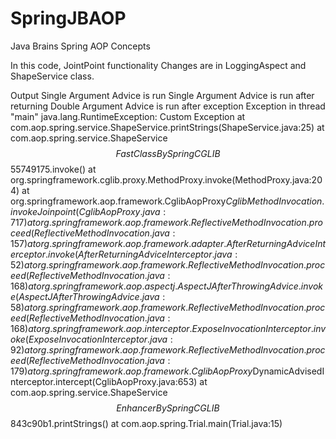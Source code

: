 # SpringJBAOP
Java Brains Spring AOP Concepts

In this code, JointPoint functionality
Changes are in LoggingAspect and ShapeService class.

Output
Single Argument Advice is run
Single Argument Advice is run after returning
Double Argument Advice is run after exception
Exception in thread "main" java.lang.RuntimeException: Custom Exception
	at com.aop.spring.service.ShapeService.printStrings(ShapeService.java:25)
	at com.aop.spring.service.ShapeService$$FastClassBySpringCGLIB$$55749175.invoke(<generated>)
	at org.springframework.cglib.proxy.MethodProxy.invoke(MethodProxy.java:204)
	at org.springframework.aop.framework.CglibAopProxy$CglibMethodInvocation.invokeJoinpoint(CglibAopProxy.java:717)
	at org.springframework.aop.framework.ReflectiveMethodInvocation.proceed(ReflectiveMethodInvocation.java:157)
	at org.springframework.aop.framework.adapter.AfterReturningAdviceInterceptor.invoke(AfterReturningAdviceInterceptor.java:52)
	at org.springframework.aop.framework.ReflectiveMethodInvocation.proceed(ReflectiveMethodInvocation.java:168)
	at org.springframework.aop.aspectj.AspectJAfterThrowingAdvice.invoke(AspectJAfterThrowingAdvice.java:58)
	at org.springframework.aop.framework.ReflectiveMethodInvocation.proceed(ReflectiveMethodInvocation.java:168)
	at org.springframework.aop.interceptor.ExposeInvocationInterceptor.invoke(ExposeInvocationInterceptor.java:92)
	at org.springframework.aop.framework.ReflectiveMethodInvocation.proceed(ReflectiveMethodInvocation.java:179)
	at org.springframework.aop.framework.CglibAopProxy$DynamicAdvisedInterceptor.intercept(CglibAopProxy.java:653)
	at com.aop.spring.service.ShapeService$$EnhancerBySpringCGLIB$$843c90b1.printStrings(<generated>)
	at com.aop.spring.Trial.main(Trial.java:15)



